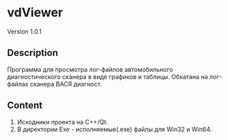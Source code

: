 # vdViewer
Version 1.0.1
## Description
Программа для просмотра лог-файлов автомобильного диагностического сканера в виде графиков и таблицы.
Обкатана на лог-файлах сканера ВАСЯ диагност.
## Content
1. Исходники проекта на C++/Qt.
2. В директории Exe - исполняемые(.exe) файлы для Win32 и Win64.
